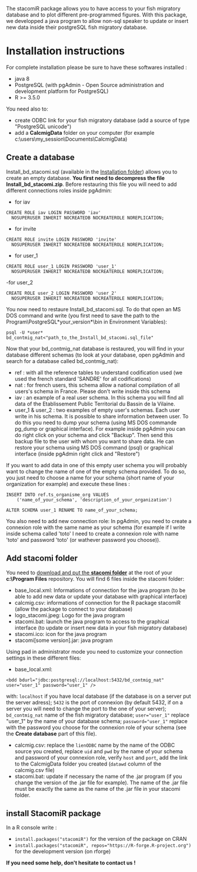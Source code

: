The stacomiR package allows you to have access to your fish migratory database and to plot different pre-programmed figures. With this package, we developped a java program to allow non-sql speaker to update or insert new data inside their postgreSQL fish migratory database.

# Installation instructions

For complete installation please be sure to have these softwares installed :
- java 8
- PostgreSQL (with pgAdmin - Open Source administration and development platform for PostgreSQL)
- R >= 3.5.0

You need also to:
- create ODBC link for your fish migratory database (add a source of type "PostgreSQL unicode")
- add a **CalcmigData** folder on your computer (for example c:\users\my_session\Documents\CalcmigData)

## Create a database
Install_bd_stacomi.sql (available in the [Installation folder](https://github.com/MarionLegrandLogrami/stacomiR/tree/master/Installation)) allows you to create an empty database. **You first need to decompress the file Install_bd_stacomi.zip**.
Before restauring this file you will need to add different connections roles inside pgAdmin:
- for iav
```
CREATE ROLE iav LOGIN PASSWORD 'iav'
  NOSUPERUSER INHERIT NOCREATEDB NOCREATEROLE NOREPLICATION;
```
- for invite
```
CREATE ROLE invite LOGIN PASSWORD 'invite'
  NOSUPERUSER INHERIT NOCREATEDB NOCREATEROLE NOREPLICATION;
```
- for user_1
```
CREATE ROLE user_1 LOGIN PASSWORD 'user_1'
  NOSUPERUSER INHERIT NOCREATEDB NOCREATEROLE NOREPLICATION;
```
-for user_2
```
CREATE ROLE user_2 LOGIN PASSWORD 'user_2'
  NOSUPERUSER INHERIT NOCREATEDB NOCREATEROLE NOREPLICATION;
```
You now need to restaure Install_bd_stacomi.sql. To do that open an MS DOS command and write (you first need to save the path to the Program\PostgreSQL\*your_version*\bin in Environment Variables):
```
psql -U *user* bd_contmig_nat<"path_to_the_Install_bd_stacomi.sql_file"
```

Now that your bd_contmig_nat database is restaured, you will find in your database different schemas (to look at your database, open pgAdmin and search for a database called bd_contmig_nat):
- ref : with all the reference tables to understand codification used (we used the french standard 'SANDRE' for all codifications)
- nat : for french users, this schema allow a national compilation of all users's schema in France. Please don't write inside this schema
- iav : an example of a real user schema. In this schema you will find all data of the Etablissement Public Territorial du Bassin de la Vilaine.
- user_1 & user_2 : two examples of empty user's schemas. Each user write in his schema. It is possible to share information between user. To do this you need to dump your schema (using MS DOS commande pg_dump or graphical interface). For example inside pgAdmin you can do right click on your schema and click "Backup". Then send this backup file to the user with whom you want to share data. He can restore your schema using MS DOS command (psql) or graphical interface (inside pgAdmin right click and "Restore")

If you want to add data in one of this empty user schema you will probably want to change the name of one of the empty schema provided. To do so, you just need to choose a name for your schema (short name of your organization for example) and execute these lines :

```
INSERT INTO ref.ts_organisme_org VALUES
    ('name_of_your_schema', 'description_of_your_organization')

ALTER SCHEMA user_1 RENAME TO name_of_your_schema;
```
You also need to add new connection role:
In pgAdmin, you need to create a connexion role with the same name as your schema (for example if I write inside schema called 'toto' I need to create a connexion role with name 'toto' and password 'toto' (or wathever password you choose)).


## Add stacomi folder
You need to [download and put the **stacomi folder**](https://github.com/MarionLegrandLogrami/stacomiR/tree/master/Installation) at the root of your **c:\Program Files** repository.
You will find 6 files inside the stacomi folder:
- base_local.xml: Informations of connection for the java program (to be able to add new data or update your database with graphical interface)
- calcmig.csv: informations of connection for the R package stacomiR (allow the package to connect to your database)
- logo_stacomi.jpeg: Logo for the java program
- stacomi.bat: launch the java program to access to the graphical interface (to update or insert new data in your fish migratory database)
- stacomi.ico: icon for the java program
- stacomi[some version].jar: java program

Using pad in administrator mode you need to customize your connection settings in these different files:
- base_local.xml: 
```
<bdd bdurl="jdbc:postgresql://localhost:5432/bd_contmig_nat" user="user_1" password="user_1" />
```
with: 
`localhost` if you have local database (if the database is on a server put the server adress); 
`5432` is the port of connexion (by default 5432, if on a server you will need to change the port to the one of your server); 
`bd_contmig_nat` name of the fish migratory database; 
`user="user_1"` replace "user_1" by the name of your database schema; 
`password="user_1"` replace with the password you choose for the connexion role of your schema (see the **Create database** part of this file).
- calcmig.csv: replace the `lienODBC` name by the name of the ODBC source you created, replace `uid` and `pwd` by the name of your schema and password of your connexion role, verify `host` and `port`, add the link to the CalcmigData folder you created (`datawd` column of the calcmig.csv file)
- stacomi.bat: update if necessary the name of the .jar program (if you change the version of the .jar file for example). The name of the .jar file must be exactly the same as the name of the .jar file in your stacomi folder.

## install StacomiR package
In a R console write :
- ```install.packages("stacomiR")``` for the version of the package on CRAN
- ```install.packages("stacomiR", repos="https://R-forge.R-project.org")``` for the development version (on rforge)

**If you need some help, don't hesitate to contact us !**
